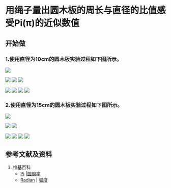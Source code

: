 ﻿# 用绳子量出圆木板的周长与直径的比值感受Pi(π)的近似数值

## 开始做

### 1.使用直径为10cm的圆木板实验过程如下图所示。

![](/images/欧几里得几何/圆周率和三角函数/用绳子量出圆木板的周长与直径的比值感受π的近似数值/1a0.jpg)

![](/images/欧几里得几何/圆周率和三角函数/用绳子量出圆木板的周长与直径的比值感受π的近似数值/1a1.jpg)
![](/images/欧几里得几何/圆周率和三角函数/用绳子量出圆木板的周长与直径的比值感受π的近似数值/1a2.jpg)
![](/images/欧几里得几何/圆周率和三角函数/用绳子量出圆木板的周长与直径的比值感受π的近似数值/1a3.jpg)

![](/images/欧几里得几何/圆周率和三角函数/用绳子量出圆木板的周长与直径的比值感受π的近似数值/1a4.jpg)
![](/images/欧几里得几何/圆周率和三角函数/用绳子量出圆木板的周长与直径的比值感受π的近似数值/1a5.jpg)
![](/images/欧几里得几何/圆周率和三角函数/用绳子量出圆木板的周长与直径的比值感受π的近似数值/1a6.jpg)
![](/images/欧几里得几何/圆周率和三角函数/用绳子量出圆木板的周长与直径的比值感受π的近似数值/1a7.jpg)

### 2.使用直径为15cm的圆木板实验过程如下图所示。

![](/images/欧几里得几何/圆周率和三角函数/用绳子量出圆木板的周长与直径的比值感受π的近似数值/2a0.jpg)

![](/images/欧几里得几何/圆周率和三角函数/用绳子量出圆木板的周长与直径的比值感受π的近似数值/2a1.jpg)
![](/images/欧几里得几何/圆周率和三角函数/用绳子量出圆木板的周长与直径的比值感受π的近似数值/2a2.jpg)

![](/images/欧几里得几何/圆周率和三角函数/用绳子量出圆木板的周长与直径的比值感受π的近似数值/2a3.jpg)
![](/images/欧几里得几何/圆周率和三角函数/用绳子量出圆木板的周长与直径的比值感受π的近似数值/2a4.jpg)
![](/images/欧几里得几何/圆周率和三角函数/用绳子量出圆木板的周长与直径的比值感受π的近似数值/2a5.jpg)
![](/images/欧几里得几何/圆周率和三角函数/用绳子量出圆木板的周长与直径的比值感受π的近似数值/2a6.jpg)

## 参考文献及资料

1. 维基百科
	- [Pi](https://en.wikipedia.org/wiki/Pi) |[圆周率](https://zh.wikipedia.org/wiki/%E5%9C%93%E5%91%A8%E7%8E%87) 
	- [Radian](https://en.wikipedia.org/wiki/Radian) | [弧度](https://zh.wikipedia.org/wiki/%E5%BC%A7%E5%BA%A6) 

